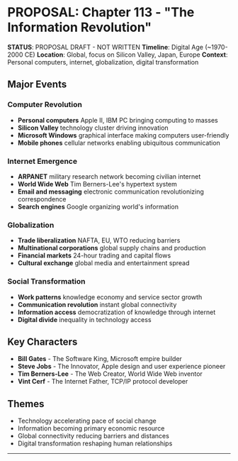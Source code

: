 # PROPOSAL: Chapter 113 - "The Information Revolution"

**STATUS**: PROPOSAL DRAFT - NOT WRITTEN
**Timeline**: Digital Age (~1970-2000 CE)
**Location**: Global, focus on Silicon Valley, Japan, Europe
**Context**: Personal computers, internet, globalization, digital transformation

## Major Events
### Computer Revolution
- **Personal computers** Apple II, IBM PC bringing computing to masses
- **Silicon Valley** technology cluster driving innovation
- **Microsoft Windows** graphical interface making computers user-friendly
- **Mobile phones** cellular networks enabling ubiquitous communication

### Internet Emergence
- **ARPANET** military research network becoming civilian internet
- **World Wide Web** Tim Berners-Lee's hypertext system
- **Email and messaging** electronic communication revolutionizing correspondence
- **Search engines** Google organizing world's information

### Globalization
- **Trade liberalization** NAFTA, EU, WTO reducing barriers
- **Multinational corporations** global supply chains and production
- **Financial markets** 24-hour trading and capital flows
- **Cultural exchange** global media and entertainment spread

### Social Transformation
- **Work patterns** knowledge economy and service sector growth
- **Communication revolution** instant global connectivity
- **Information access** democratization of knowledge through internet
- **Digital divide** inequality in technology access

## Key Characters
- **Bill Gates** - The Software King, Microsoft empire builder
- **Steve Jobs** - The Innovator, Apple design and user experience pioneer
- **Tim Berners-Lee** - The Web Creator, World Wide Web inventor
- **Vint Cerf** - The Internet Father, TCP/IP protocol developer

## Themes
- Technology accelerating pace of social change
- Information becoming primary economic resource
- Global connectivity reducing barriers and distances
- Digital transformation reshaping human relationships

---